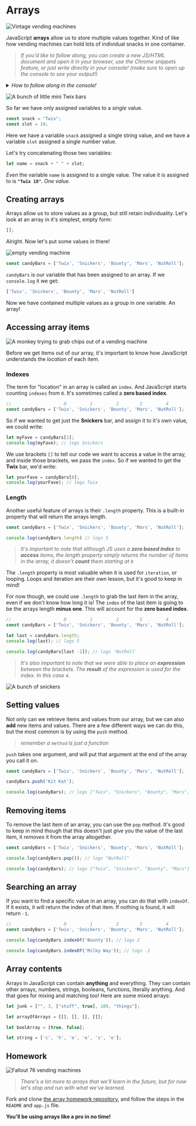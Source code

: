 # Arrays

![Vintage vending machines](https://i.pinimg.com/originals/63/51/a3/6351a3e746f8fdfcdb3ddfebdd7ac353.jpg)

JavaScript **arrays** allow us to store multiple values together. Kind of like how vending machines can hold lots of individual snacks in one container.

> _If you'd like to follow along, you can create a new JS/HTML document and open it in your browser, use the Chrome snippets feature, or just write directly in your console! (make sure to open up the console to see your output!)_

<details>
  <summary><em>How to follow along in the console!</em></summary>
  <img src="https://i.imgur.com/NPX7chl.gif" alt="" width="300px" height="200px">
</details>

![A bunch of little mini Twix bars](https://i.imgur.com/e9nioE3.png)

So far we have only assigned variables to a _single_ value.

```javascript
const snack = "Twix";
const slot = 18;
```

Here we have a variable `snack` assigned a single string value, and we have a variable `slot` assigned a single number value.

Let's try concatenating those two variables:

```javascript
let name = snack + " " + slot;
```

_Even_ the variable `name` is assigned to a single value. The value it is assigned to is **`"Twix 18"`**. _One value._

## Creating arrays

Arrays allow us to store values as a group, but still retain individuality. Let's look at an array in it's simplest, empty form:

```javascript
[];
```

Alright. Now let's put some values in there!

![empty vending machine](https://daily49er.com/wp-content/uploads/2020/09/vendingmachine2-1000x600.jpg)

```javascript
const candyBars = ['Twix', 'Snickers', 'Bounty', 'Mars', 'NutRoll'];
```

`candyBars` is our variable that has been assigned to an array. If we `console.log` it we get:

```javascript
['Twix', 'Snickers', 'Bounty', 'Mars', 'NutRoll']
```

Now we have contained multiple values as a group in one variable. An array!

## Accessing array items

![A monkey trying to grab chips out of a vending machine](https://i.imgur.com/x2DzEJv.gif)

Before we get items out of our array, it's important to know how JavaScript understands the _location_ of each item.

### Indexes

The term for "location" in an array is called an `index`. And JavaScript starts counting `indexes` from `0`. It's sometimes called a **zero based index**.

```javascript
//                    0         1         2        3         4
const candyBars = ['Twix', 'Snickers', 'Bounty', 'Mars', 'NutRoll'];
```

So if we wanted to get just the **Snickers** bar, and assign it to it's own value, we could write:

```javascript
let myFave = candyBars[1];
console.log(myFave); // logs Snickers
```

We use brackets `[]` to tell our code we want to access a value in the array, and inside those brackets, we pass the `index`. So if we wanted to get the **Twix** bar, we'd write:

```javascript
let yourFave = candyBars[0];
console.log(yourFave); // logs Twix
```

### Length

Another useful feature of arrays is their `.length` property. This is a built-in property that will return the arrays length.

```javascript
const candyBars = ['Twix', 'Snickers', 'Bounty', 'Mars', 'NutRoll'];

console.log(candyBars.length) // logs 5
```

> _It's important to note that although JS uses a **zero based index** to **access** items, the length property simply returns the number of items in the array, it doesn't **count** them starting at `0`_

The `.length` property is most valuable when it is used for `iteration`, or looping. Loops and iteration are their own lesson, but it's good to keep in mind!

For now though, we could use `.length` to grab the last item in the array, even if we don't know how long it is! The `index` of the last item is going to be the arrays length **minus one**. This will account for the **zero based index**.

```javascript
//                    0         1         2        3         4
const candyBars = ['Twix', 'Snickers', 'Bounty', 'Mars', 'NutRoll'];

let last = candyBars.length;
console.log(last); // logs 5

console.log(candyBars[last -1]); // logs 'NutRoll'
```

> _It's also important to note that we were able to place an **expression** between the brackets. The **result** of the expression is used for the index. In this case `4`._

![A bunch of snickers](https://i.imgur.com/3qfSKpZ.png)

## Setting values

Not only can we retrieve items and values from our array, but we can also **add** new items and values. There are a few different ways we can do this, but the most common is by using the `push` method. 

> _remember a `method` is just a function_

`push` takes one argument, and will put that argument at the end of the array you call it on.

```javascript
const candyBars = ['Twix', 'Snickers', 'Bounty', 'Mars', 'NutRoll'];

candyBars.push('Kit Kat');

console.log(candyBars); // logs ["Twix", "Snickers", "Bounty", "Mars", "NutRoll", "Kit Kat"]
```

## Removing items

To remove the last item of an array, you can use the `pop` method. It's good to keep in mind though that this doesn't just _give_ you the value of the last item, it _removes_ it from the array altogether.

```javascript
const candyBars = ['Twix', 'Snickers', 'Bounty', 'Mars', 'NutRoll'];

console.log(candyBars.pop()); // logs "NutRoll"

console.log(candyBars); // logs ["Twix", "Snickers", "Bounty", "Mars"]
```

## Searching an array

If you want to find a specific value in an array, you can do that with `indexOf`. If it exists, it will return the index of that item. If nothing is found, it will return `-1`.

```javascript
//                    0         1         2        3         4
const candyBars = ['Twix', 'Snickers', 'Bounty', 'Mars', 'NutRoll'];

console.log(candyBars.indexOf('Bounty')); // logs 2

console.log(candyBars.indexOf('Milky Way')); // logs -1
```

## Array contents

Arrays in JavaScript can contain **anything** and everything. They can contain other arrays, numbers, strings, booleans, functions, literally anything. And that goes for mixing and matching too! Here are some mixed arrays:

```javascript
let junk = ["", 3, ["stuff", true], 109, "things"];

let arrayOfArrays = [[], [], [], []];

let boolArray = [true, false];

let string = ['c', 'h', 'e', 'e', 's', 'e'];
```

## Homework

![Fallout 76 vending machines](https://cdn.mos.cms.futurecdn.net/PveeBUTk5pJap95EFus7mP.png)

> _There's a lot more to arrays that we'll learn in the future, but for now let's stop and run with what we've learned._

Fork and clone [the array homework repository](https://github.com/developer-delta/iffy-quotes), and follow the steps in the `README` and `app.js` file.

**You'll be using arrays like a pro in no time!**
